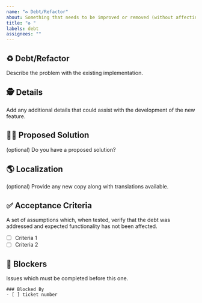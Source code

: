 ```yaml
---
name: "♻️ Debt/Refactor"
about: Something that needs to be improved or removed (without affecting expected functionality)
title: "♻️ "
labels: debt
assignees: ""
---
```


## ♻️ Debt/Refactor

Describe the problem with the existing implementation.

## 🕵️ Details

Add any additional details that could assist with the development of the new feature.

## 🙋‍♀️ Proposed Solution

(optional) Do you have a proposed solution?

## 🌎 Localization

(optional) Provide any new copy along with translations available.

## ✅ Acceptance Criteria

A set of assumptions which, when tested, verify that the debt was addressed and expected functionality has not been affected.

- [ ] Criteria 1
- [ ] Criteria 2

## 🛑 Blockers

Issues which must be completed before this one.

```[tasklist]
### Blocked By
- [ ] ticket number
```

